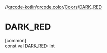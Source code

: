 //[qrcode-kotlin](../../../index.md)/[qrcode.color](../index.md)/[Colors](index.md)/[DARK_RED](-d-a-r-k_-r-e-d.md)

# DARK_RED

[common]\
const val [DARK_RED](-d-a-r-k_-r-e-d.md): [Int](https://kotlinlang.org/api/latest/jvm/stdlib/kotlin-stdlib/kotlin/-int/index.html)
